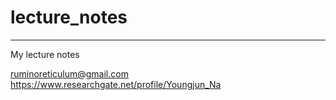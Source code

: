 # lecture_notes
***
My lecture notes  

ruminoreticulum@gmail.com  
https://www.researchgate.net/profile/Youngjun_Na
